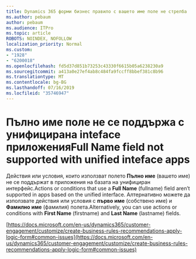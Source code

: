 ```yaml
---
title: Dynamics 365 форми бизнес правило с вашето име поле не стрелба
ms.author: pebaum
author: pebaum
ms.audience: ITPro
ms.topic: article
ROBOTS: NOINDEX, NOFOLLOW
localization_priority: Normal
ms.custom:
- "1928"
- "6200018"
ms.openlocfilehash: fd5d37d851b73253c43330f6615b05a6238230a9
ms.sourcegitcommit: a413a0e27ef4ab8c484fa9fccff8bbef381c8b96
ms.translationtype: MT
ms.contentlocale: bg-BG
ms.lasthandoff: 07/16/2019
ms.locfileid: "35746947"
---
```

# <a name="full-name-field-not-supported-with-unified-inteface-apps"></a><span data-ttu-id="bc80a-102">Пълно име поле не се поддържа с унифицирана inteface приложения</span><span class="sxs-lookup"><span data-stu-id="bc80a-102">Full Name field not supported with unified inteface apps</span></span>

<span data-ttu-id="bc80a-103">Действия или условия, които използват полето **Пълно име** (вашето име) не се поддържат в приложения на базата на унифициран интерфейс.</span><span class="sxs-lookup"><span data-stu-id="bc80a-103">Actions or conditions that use a **Full Name** (fullname) field aren’t supported in apps based on the unified interface.</span></span> <span data-ttu-id="bc80a-104">Алтернативно можете да използвате действия или условия с **първо име** (собствено име) и **Фамилно име** (фамилия) полета.</span><span class="sxs-lookup"><span data-stu-id="bc80a-104">Alternatively, you can use actions or conditions with **First Name** (firstname) and **Last Name** (lastname) fields.</span></span>

[https://docs.microsoft.com/en-us/dynamics365/customer-engagement/customize/create-business-rules-recommendations-apply-logic-form#common-issues](https://docs.microsoft.com/en-us/dynamics365/customer-engagement/customize/create-business-rules-recommendations-apply-logic-form#common-issues)
